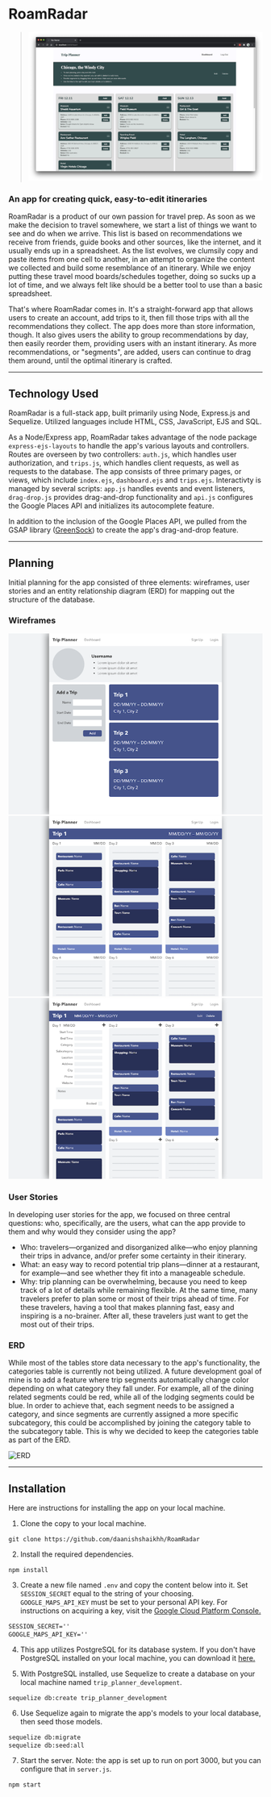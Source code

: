 # RoamRadar

> ![Image](trip-planner-main/reference/img/hero.png)

### An app for creating quick, easy-to-edit itineraries

RoamRadar is a product of our own passion for travel prep. As soon as we make the decision to travel somewhere, we start a list of things we want to see and do when we arrive. This list is based on recommendations we receive from friends, guide books and other sources, like the internet, and it usually ends up in a spreadsheet. As the list evolves, we clumsily copy and paste items from one cell to another, in an attempt to organize the content we collected and build some resemblance of an itinerary. While we enjoy putting these travel mood boards/schedules together, doing so sucks up a lot of time, and we always felt like should be a better tool to use than a basic spreadsheet.

That's where RoamRadar comes in. It's a straight-forward app that allows users to create an account, add trips to it, then fill those trips with all the recommendations they collect. The app does more than store information, though. It also gives users the ability to group recommendations by day, then easily reorder them, providing users with an instant itinerary. As more recommendations, or "segments", are added, users can continue to drag them around, until the optimal itinerary is crafted.

---

## Technology Used

RoamRadar is a full-stack app, built primarily using Node, Express.js and Sequelize. Utilized languages include HTML, CSS, JavaScript, EJS and SQL.

As a Node/Express app, RoamRadar takes advantage of the node package `express-ejs-layouts` to handle the app's various layouts and controllers. Routes are overseen by two controllers: `auth.js`, which handles user authorization, and `trips.js`, which handles client requests, as well as requests to the database. The app consists of three primary pages, or views, which include `index.ejs`, `dashboard.ejs` and `trips.ejs`. Interactivty is managed by several scripts: `app.js` handles events and event listeners, `drag-drop.js` provides drag-and-drop functionality and `api.js` configures the Google Places API and initializes its autocomplete feature.

In addition to the inclusion of the Google Places API, we pulled from the GSAP library ([GreenSock](https://greensock.com/gsap/)) to create the app's drag-and-drop feature.

---

## Planning

Initial planning for the app consisted of three elements: wireframes, user stories and an entity relationship diagram (ERD) for mapping out the structure of the database.

### Wireframes

![ERD](trip-planner-main/reference/img/dashboard-01-default-desktop.png)
![ERD](trip-planner-main/reference/img/trip-01-default-desktop.png)
![ERD](trip-planner-main/reference/img/trip-02-default-desktop.png)

### User Stories

In developing user stories for the app, we focused on three central questions: who, specifically, are the users, what can the app provide to them and why would they consider using the app?

- Who: travelers—organized and disorganized alike—who enjoy planning their trips in advance, and/or prefer some certainty in their itinerary.
- What: an easy way to record potential trip plans—dinner at a restaurant, for example—and see whether they fit into a manageable schedule.
- Why: trip planning can be overwhelming, because you need to keep track of a lot of details while remaining flexible. At the same time, many travelers prefer to plan some or most of their trips ahead of time. For these travelers, having a tool that makes planning fast, easy and inspiring is a no-brainer. After all, these travelers just want to get the most out of their trips.

### ERD

While most of the tables store data necessary to the app's functionality, the categories table is currently not being utilized. A future development goal of mine is to add a feature where trip segments automatically change color depending on what category they fall under. For example, all of the dining related segments could be red, while all of the lodging segments could be blue. In order to achieve that, each segment needs to be assigned a category, and since segments are currently assigned a more specific subcategory, this could be accomplished by joining the category table to the subcategory table. This is why we decided to keep the categories table as part of the ERD.

![ERD](reference/img/trip-planner-erd.png)

---

## Installation

Here are instructions for installing the app on your local machine.

1. Clone the copy to your local machine.

```
git clone https://github.com/daanishshaikhh/RoamRadar
```

2. Install the required dependencies.

```
npm install
```

3. Create a new file named `.env` and copy the content below into it. Set `SESSION_SECRET` equal to the string of your choosing. `GOOGLE_MAPS_API_KEY` must be set to your personal API key. For instructions on acquiring a key, visit the [Google Cloud Platform Console.](https://developers.google.com/maps/gmp-get-started)

```
SESSION_SECRET=''
GOOGLE_MAPS_API_KEY=''
```

4. This app utilizes PostgreSQL for its database system. If you don't have PostgreSQL installed on your local machine, you can download it [here.](https://www.postgresql.org/download/)

5. With PostgreSQL installed, use Sequelize to create a database on your local machine named `trip_planner_development`.

```
sequelize db:create trip_planner_development
```

6. Use Sequelize again to migrate the app's models to your local database, then seed those models.

```
sequelize db:migrate
sequelize db:seed:all
```

7. Start the server. Note: the app is set up to run on port 3000, but you can configure that in `server.js`.

```
npm start
```

<!-- ---

## How to Play

Instructions for using the project and playing the game are included below, as well as within the game itself.

1. After opening the game, click `Pick Your Mystery Person` to be assigned your Mystery Person and start the game. You will see your Mystery Person on the left side of the window.

> ![Image](img/README/instructions-01.jpeg)

2. You get to ask a question first. Click on the black-bordered rectangles at the bottom to access dropdown menus that will enable you to craft your question. Depending on what feature you ask about, a third dropdown menu may appear, allowing you to make your question more specific.

> ![Image](img/README/instructions-02.jpeg)

3. Once you've built your question, click `Ask Question` to submit it. After some pondering, the computer will answer it with a "Yes" or a "No", seen in the speech bubble in the bottom-right corner.

> ![Image](img/README/instructions-03.jpeg)

4. Use the computer's response to mark-off any people who couldn't be the computer's Mystery Person. Do this by simply clicking on their face. When you're ready to move on, click `Next Question` at the bottom.

> ![Image](img/README/instructions-04.jpeg)

5. The computer will now ask you a question. Reference your Mystery Person's image in the top-left corner, and respond by clicking either `Yes` or `No`.

> ![Image](img/README/instructions-05.jpeg)

6. Once the computer has processed your response, it will either say, "Okay", or it will try and guess your Mystery Person. If it says, "Okay", click `Next Question` to ask your question, and repeat steps 2–6. If it makes a guess, the game will end.

> ![Image](img/README/instructions-06.jpeg)

7. Whenever you're ready to guess the computer's Mystery Person, select their name from the dropdown menu on the right side of the window and click `Guess`. The game will end and a message will appear, letting you know if your guess was correct.

> ![Image](img/README/instructions-07.jpeg)

8. Click `Pick Another Person` to play again.

> ![Image](img/README/instructions-08.jpeg)

---

## How the Game Works

The game is primarily composed of four distinct events:

1. The user (player 1) asks a question.

2. The computer (player 2) responds.

3. The computer asks a question.

4. The user responds.

These events loop until either the user submits a guess, or the computer filters its list of possible solutions down to one. Each event requires its own function, which are explained below.

| Event                        | Functions                                                                  | What Happens                                                                                                                                                                                                                                                                                                                                                                                                                                                                                                                                                                                                                                                                                                  |
| ---------------------------- | -------------------------------------------------------------------------- | ------------------------------------------------------------------------------------------------------------------------------------------------------------------------------------------------------------------------------------------------------------------------------------------------------------------------------------------------------------------------------------------------------------------------------------------------------------------------------------------------------------------------------------------------------------------------------------------------------------------------------------------------------------------------------------------------------------- |
| The user asks a question     | `handleSelectQuestionType`, `handleSelectFeature`, `handleSelectAdjective` | Given that this is the first version of the game, the question-asking process is pretty controlled. Eventually, I'd like to allow the user to type out any question they want, but for now, the user "builds" their question using dropdown menus populated with values from `people.js`. This prevents the user from asking a question that the computer won't understand. One dropdown contains all of the features the user can ask about, while a second contains adjectives related to those features (Note: not all features have adjectives).                                                                                                                                                          |
| The computer responds        | `handleAsk`                                                                | Once the user builds their question and clicks `Ask Question`, the chosen feature and adjective (if selected) are recorded and compared to the object containing the computer's Mystery Person data. Depending on whether the chosen words align with that object, the computer responds with a "Yes" or "No".                                                                                                                                                                                                                                                                                                                                                                                                |
| The computer asks a question | `handleNext1`, `checkForValidQuestion`, `displayQuestion`                  | The computer keeps track of its possible solutions with the `possibilities` array, which at the start of a game, contains objects for every character. As the user responds to the computer's questions, the computer filters this array. The `checkForValidQuestion` function looks through the current state of `possibilities` and chooses a feature, or a feature and an adjective, that aligns with one of the remaining objects. It also chooses the feature that will filter out the greatest percentage of objects, allowing the computer to arrive at a solution faster. Once the optimal feature is chosen, the `displayQuestion` function displays the computer's completed question for the user. |
| The user responds            | `handleResponse`                                                           | The user responds to the computer's question by clicking `Yes` or `No`. The computer then filters `possibilties` based on the response. If the array has more than one object after being filtered, the four-event process restarts, and the user is allowed to ask another question. However, if there's only one object left, the computer immediately stops the game and announces the solution.                                                                                                                                                                                                                                                                                                           |

In addition to the four key events and their functions, there are a number of other functions that contribute to the game's interactivity. A few of the primary ones are listed below.

| Function              | What it Does                                                                                |
| --------------------- | ------------------------------------------------------------------------------------------- |
| `assignMysteryPerson` | Randomly assigns a character to the user and the computer                                   |
| `clearGameboard`      | Visually resets the gameboard between key events                                            |
| `handleGuess`         | Compares the selected character to the computer's Mystery Person, determining a win or loss |
| `handlePlayAgain`     | Resets key data, such as the `possibilities` array, as well as visual elements              |
| `fadePerson`          | Fades and unfades character faces                                                           |
| `toggleInstructions`  | Hides and shows the instructions                                                            |

---

## Credits

Thanks to `Vector_Vision` for the character illustrations. You can access more of their work on [Adobe Stock.](https://stock.adobe.com/contributor/206040275/vector-vision?load_type=author&prev_url=detail) -->
